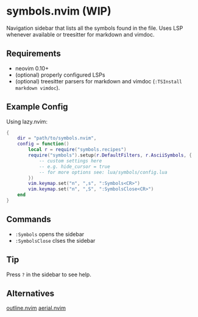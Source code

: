 # symbols.nvim (WIP)

Navigation sidebar that lists all the symbols found in the file. Uses LSP whenever available or treesitter for markdown and vimdoc.

## Requirements

- neovim 0.10+
- (optional) properly configured LSPs
- (optional) treesitter parsers for markdown and vimdoc (`:TSInstall markdown vimdoc`).

## Example Config

Using lazy.nvim:

```lua
{
    dir = "path/to/symbols.nvim",
    config = function()
        local r = require("symbols.recipes")
        require("symbols").setup(r.DefaultFilters, r.AsciiSymbols, {
            -- custom settings here
            -- e.g. hide_cursor = true
            -- for more options see: lua/symbols/config.lua
        })
        vim.keymap.set("n", ",s", ":Symbols<CR>")
        vim.keymap.set("n", ",S", ":SymbolsClose<CR>")
    end
}
```

## Commands

- `:Symbols` opens the sidebar
- `:SymbolsClose` clses the sidebar

## Tip

Press `?` in the sidebar to see help.

## Alternatives

[outline.nvim](https://github.com/hedyhli/outline.nvim)
[aerial.nvim](https://github.com/stevearc/aerial.nvim)
